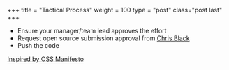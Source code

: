 +++
title = "Tactical Process"
weight = 100
type = "post"
class="post last"
+++

* Ensure your manager/team lead approves the effort
* Request open source submission approval from [Chris Black](mailto:Chris_Black@homedepot.com)
* Push the code

[Inspired by OSS Manifesto](http://ossmanifesto.org)

